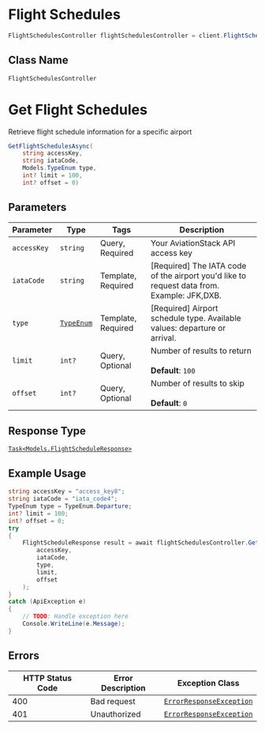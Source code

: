 # Flight Schedules

```csharp
FlightSchedulesController flightSchedulesController = client.FlightSchedulesController;
```

## Class Name

`FlightSchedulesController`


# Get Flight Schedules

Retrieve flight schedule information for a specific airport

```csharp
GetFlightSchedulesAsync(
    string accessKey,
    string iataCode,
    Models.TypeEnum type,
    int? limit = 100,
    int? offset = 0)
```

## Parameters

| Parameter | Type | Tags | Description |
|  --- | --- | --- | --- |
| `accessKey` | `string` | Query, Required | Your AviationStack API access key |
| `iataCode` | `string` | Template, Required | [Required] The IATA code of the airport you'd like to request data from. Example: JFK,DXB. |
| `type` | [`TypeEnum`](../../doc/models/type-enum.md) | Template, Required | [Required] Airport schedule type. Available values: departure or arrival. |
| `limit` | `int?` | Query, Optional | Number of results to return<br><br>**Default**: `100` |
| `offset` | `int?` | Query, Optional | Number of results to skip<br><br>**Default**: `0` |

## Response Type

[`Task<Models.FlightScheduleResponse>`](../../doc/models/flight-schedule-response.md)

## Example Usage

```csharp
string accessKey = "access_key8";
string iataCode = "iata_code4";
TypeEnum type = TypeEnum.Departure;
int? limit = 100;
int? offset = 0;
try
{
    FlightScheduleResponse result = await flightSchedulesController.GetFlightSchedulesAsync(
        accessKey,
        iataCode,
        type,
        limit,
        offset
    );
}
catch (ApiException e)
{
    // TODO: Handle exception here
    Console.WriteLine(e.Message);
}
```

## Errors

| HTTP Status Code | Error Description | Exception Class |
|  --- | --- | --- |
| 400 | Bad request | [`ErrorResponseException`](../../doc/models/error-response-exception.md) |
| 401 | Unauthorized | [`ErrorResponseException`](../../doc/models/error-response-exception.md) |

